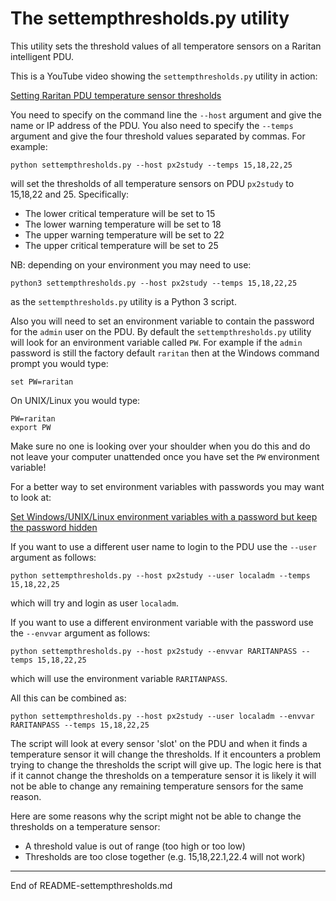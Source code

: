 # The settempthresholds.py utility

This utility sets the threshold values of all temperatore sensors on
a Raritan intelligent PDU.

This is a YouTube video showing the `settempthresholds.py` utility in
action:

[Setting Raritan PDU temperature sensor thresholds](https://youtu.be/N91bIJLmNAE)

You need to specify on the command line the `--host` argument and
give the name or IP address of the PDU.  You also need to specify the
`--temps` argument and give the four threshold values separated by commas.
For example:

```
python settempthresholds.py --host px2study --temps 15,18,22,25
```

will set the thresholds of all temperature sensors on PDU `px2study`
to 15,18,22 and 25.  Specifically:

+ The lower critical temperature will be set to 15
+ The lower warning temperature will be set to 18
+ The upper warning temperature will be set to 22
+ The upper critical temperature will be set to 25

NB: depending on your environment you may need to use:

```
python3 settempthresholds.py --host px2study --temps 15,18,22,25
```

as the `settempthresholds.py` utility is a Python 3 script.

Also you will need to set an environment variable to contain the password
for the `admin` user on the PDU.  By default the `settempthresholds.py`
utility will look for an environment variable called `PW`.  For example
if the `admin` password is still the factory default `raritan` then at
the Windows command prompt you would type:

```
set PW=raritan
```

On UNIX/Linux you would type:

```
PW=raritan
export PW
```

Make sure no one is looking over your shoulder when you do this and
do not leave your computer unattended once you have set the `PW`
environment variable!

For a better way to set environment variables with passwords you may
want to look at:

[Set Windows/UNIX/Linux environment variables with a password but keep the password hidden](https://github.com/andycranston/setpw)

If you want to use a different user name to login to the PDU use the
`--user` argument as follows:

```
python settempthresholds.py --host px2study --user localadm --temps 15,18,22,25
```

which will try and login as user `localadm`.

If you want to use a different environment variable with the password use
the `--envvar` argument as follows:

```
python settempthresholds.py --host px2study --envvar RARITANPASS --temps 15,18,22,25
```

which will use the environment variable `RARITANPASS`.

All this can be combined as:

```
python settempthresholds.py --host px2study --user localadm --envvar RARITANPASS --temps 15,18,22,25
```

The script will look at every sensor 'slot' on the PDU and when it
finds a temperature sensor it will change the thresholds.  If it
encounters a problem trying to change the thresholds the script will
give up.  The logic here is that if it cannot change the thresholds
on a temperature sensor it is likely it will not be able to change any
remaining temperature sensors for the same reason.

Here are some reasons why the script might not be able to change the
thresholds on a temperature sensor:

+ A threshold value is out of range (too high or too low)
+ Thresholds are too close together (e.g. 15,18,22.1,22.4 will not work)

---------------------------------------------------------------------

End of README-settempthresholds.md
